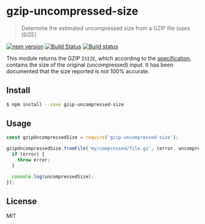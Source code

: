 gzip-uncompressed-size
======================

> Determine the estimated uncompressed size from a GZIP file (uses ISIZE)

[![npm version](https://badge.fury.io/js/gzip-uncompressed-size.svg)](http://badge.fury.io/js/gzip-uncompressed-size)
[![Build Status](https://travis-ci.org/jviotti/node-gzip-uncompressed-size.svg?branch=master)](https://travis-ci.org/jviotti/node-gzip-uncompressed-size)
[![Build status](https://ci.appveyor.com/api/projects/status/nw94a5cfh5356w79/branch/master?svg=true)](https://ci.appveyor.com/project/jviotti/node-gzip-uncompressed-size/branch/master)

This module returns the GZIP `ISIZE`, which according to the [specification],
contains the size of the original (uncompressed) input. It has been documented
that the size reported is not 100% accurate.

Install
-------

```sh
$ npm install --save gzip-uncompressed-size
```

Usage
-----

```js
const gzipUncompressedSize = require('gzip-uncompressed-size');

gzipUncompressedSize.fromFile('my/compressed/file.gz', (error, uncompressedSize) => {
  if (error) {
    throw error;
  }

  console.log(uncompressedSize);
});
```

License
-------

MIT

[specification]: https://tools.ietf.org/html/rfc1952
